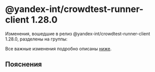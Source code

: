 # @yandex-int/crowdtest-runner-client 1.28.0

<!-- ЧЕЛОВЕЧЕСКОЕ ВСТУПЛЕНИЕ -->

Изменения, вошедшие в релиз @yandex-int/crowdtest-runner-client 1.28.0, разделены на группы:

Все важные изменения подробно описаны [ниже](#Пояснения).

## Пояснения

